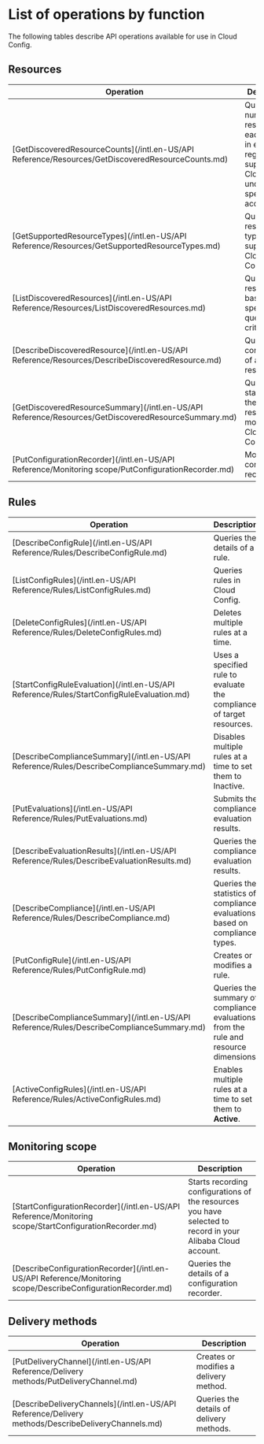 # List of operations by function

The following tables describe API operations available for use in Cloud Config.

## Resources

|Operation|Description|
|---------|-----------|
|[GetDiscoveredResourceCounts](/intl.en-US/API Reference/Resources/GetDiscoveredResourceCounts.md)|Queries the number of resources of each type or in each region supported by Cloud Config under the specified account.|
|[GetSupportedResourceTypes](/intl.en-US/API Reference/Resources/GetSupportedResourceTypes.md)|Queries the resource types supported by Cloud Config.|
|[ListDiscoveredResources](/intl.en-US/API Reference/Resources/ListDiscoveredResources.md)|Queries resources based on specified query criteria.|
|[DescribeDiscoveredResource](/intl.en-US/API Reference/Resources/DescribeDiscoveredResource.md)|Queries the configuration of a resource.|
|[GetDiscoveredResourceSummary](/intl.en-US/API Reference/Resources/GetDiscoveredResourceSummary.md)|Queries the statistics of the resources monitored by Cloud Config.|
|[PutConfigurationRecorder](/intl.en-US/API Reference/Monitoring scope/PutConfigurationRecorder.md)|Modifies a configuration recorder.|

## Rules

|Operation|Description|
|---------|-----------|
|[DescribeConfigRule](/intl.en-US/API Reference/Rules/DescribeConfigRule.md)|Queries the details of a rule.|
|[ListConfigRules](/intl.en-US/API Reference/Rules/ListConfigRules.md)|Queries rules in Cloud Config.|
|[DeleteConfigRules](/intl.en-US/API Reference/Rules/DeleteConfigRules.md)|Deletes multiple rules at a time.|
|[StartConfigRuleEvaluation](/intl.en-US/API Reference/Rules/StartConfigRuleEvaluation.md)|Uses a specified rule to evaluate the compliance of target resources.|
|[DescribeComplianceSummary](/intl.en-US/API Reference/Rules/DescribeComplianceSummary.md)|Disables multiple rules at a time to set them to Inactive.|
|[PutEvaluations](/intl.en-US/API Reference/Rules/PutEvaluations.md)|Submits the compliance evaluation results.|
|[DescribeEvaluationResults](/intl.en-US/API Reference/Rules/DescribeEvaluationResults.md)|Queries the compliance evaluation results.|
|[DescribeCompliance](/intl.en-US/API Reference/Rules/DescribeCompliance.md)|Queries the statistics of compliance evaluations based on compliance types.|
|[PutConfigRule](/intl.en-US/API Reference/Rules/PutConfigRule.md)|Creates or modifies a rule.|
|[DescribeComplianceSummary](/intl.en-US/API Reference/Rules/DescribeComplianceSummary.md)|Queries the summary of compliance evaluations from the rule and resource dimensions.|
|[ActiveConfigRules](/intl.en-US/API Reference/Rules/ActiveConfigRules.md)|Enables multiple rules at a time to set them to **Active**.|

## Monitoring scope

|Operation|Description|
|---------|-----------|
|[StartConfigurationRecorder](/intl.en-US/API Reference/Monitoring scope/StartConfigurationRecorder.md)|Starts recording configurations of the resources you have selected to record in your Alibaba Cloud account.|
|[DescribeConfigurationRecorder](/intl.en-US/API Reference/Monitoring scope/DescribeConfigurationRecorder.md)|Queries the details of a configuration recorder.|

## Delivery methods

|Operation|Description|
|---------|-----------|
|[PutDeliveryChannel](/intl.en-US/API Reference/Delivery methods/PutDeliveryChannel.md)|Creates or modifies a delivery method.|
|[DescribeDeliveryChannels](/intl.en-US/API Reference/Delivery methods/DescribeDeliveryChannels.md)|Queries the details of delivery methods.|

